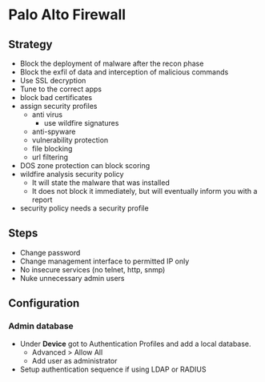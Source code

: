 # Palo Alto Firewall
## Strategy
- Block the deployment of malware after the recon phase
- Block the exfil of data and interception of malicious commands
- Use SSL decryption
- Tune to the correct apps
- block bad certificates
- assign security profiles 
	- anti virus
		- use wildfire signatures
	- anti-spyware
	- vulnerability protection
	- file blocking
	- url filtering
- DOS zone protection can block scoring
- wildfire analysis security policy
	- It will state the malware that was installed
	- It does not block it immediately, but will eventually inform you with a report
- security policy needs a security profile
## Steps
- Change password
- Change management interface to permitted IP only
- No insecure services (no telnet, http, snmp)
- Nuke unnecessary admin users

## Configuration
### Admin database
- Under **Device** got to Authentication Profiles and add a local database.
	- Advanced > Allow All
	- Add user as administrator
- Setup authentication sequence if using LDAP or RADIUS